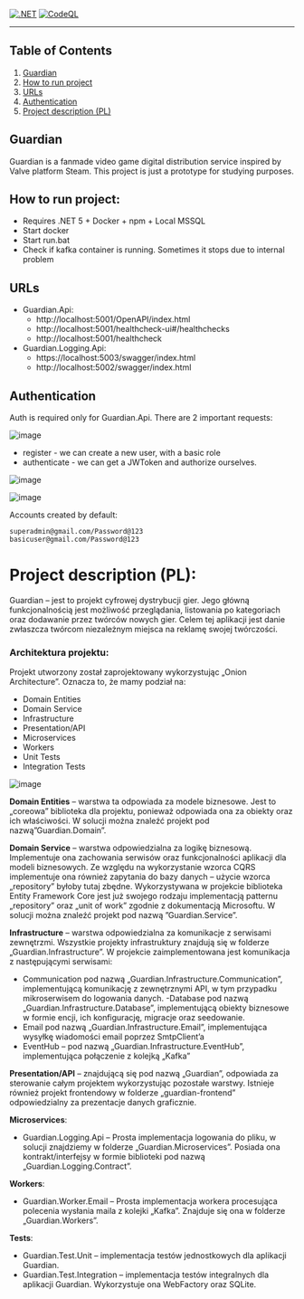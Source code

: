 
[![.NET](https://github.com/GuardianPlatform/Guardian/actions/workflows/dotnet.yml/badge.svg)](https://github.com/GuardianPlatform/Guardian/actions/workflows/dotnet.yml) [![CodeQL](https://github.com/GuardianPlatform/Guardian/actions/workflows/codeql-analysis.yml/badge.svg)](https://github.com/GuardianPlatform/Guardian/actions/workflows/codeql-analysis.yml)

---

## Table of Contents
1. [Guardian](#guardian)
2. [How to run project](#how-to-run-project)
3. [URLs](#urls)
4. [Authentication](#authentication)
5. [Project description (PL)](#project-description-pl)

## Guardian

Guardian is a fanmade video game digital distribution service inspired by Valve platform Steam. This project is just a prototype for studying purposes.

## How to run project:

- Requires .NET 5 + Docker + npm + Local MSSQL
- Start docker
- Start run.bat
- Check if kafka container is running. Sometimes it stops due to internal problem

## URLs
- Guardian.Api:
   - http://localhost:5001/OpenAPI/index.html
   - http://localhost:5001/healthcheck-ui#/healthchecks
   - http://localhost:5001/healthcheck
- Guardian.Logging.Api:
  - https://localhost:5003/swagger/index.html
  - http://localhost:5002/swagger/index.html


## Authentication
Auth is required only for Guardian.Api. There are 2 important requests:

![image](https://user-images.githubusercontent.com/20387650/179373949-96237111-f519-4cbd-a84c-a99d1ad8a942.png)

- register - we can create a new user, with a basic role
- authenticate - we can get a JWToken and authorize ourselves.

![image](https://user-images.githubusercontent.com/20387650/179374107-bf0dfe2e-e3fa-4dfd-8a69-b5e2a744cf9f.png)

![image](https://user-images.githubusercontent.com/20387650/179374242-d55fe62f-1f84-4ceb-9dbd-15038125a1ac.png)

Accounts created by default:
```
superadmin@gmail.com/Password@123
basicuser@gmail.com/Password@123
```

# Project description (PL):<br>
Guardian – jest to projekt cyfrowej dystrybucji gier. Jego główną funkcjonalnością jest możliwość przeglądania, listowania po kategoriach oraz dodawanie przez twórców nowych gier. Celem tej aplikacji jest danie zwłaszcza twórcom niezależnym miejsca na reklamę swojej twórczości. 
### Architektura projektu:
Projekt utworzony został zaprojektowany wykorzystując „Onion Architecture”. Oznacza to, że mamy podział na:
- Domain Entities
- Domain Service
- Infrastructure
- Presentation/API
- Microservices
- Workers
- Unit Tests
- Integration Tests

![image](https://user-images.githubusercontent.com/20387650/179355166-10e79910-221d-4317-9d30-371ae82a7979.png)

**Domain Entities** – warstwa ta odpowiada za modele biznesowe. Jest to „coreowa” biblioteka dla projektu, ponieważ odpowiada ona za obiekty oraz ich właściwości. W solucji można znaleźć projekt pod nazwą”Guardian.Domain”.

**Domain Service** – warstwa odpowiedzialna za logikę biznesową. Implementuje ona zachowania serwisów oraz funkcjonalności aplikacji dla modeli biznesowych. Ze względu na wykorzystanie wzorca CQRS implementuje ona również zapytania do bazy danych – użycie wzorca „repository” byłoby tutaj zbędne. Wykorzystywana w projekcie biblioteka Entity Framework Core jest już swojego rodzaju implementacją patternu „repository” oraz „unit of work” zgodnie z dokumentacją Microsoftu. W solucji można znaleźć projekt pod nazwą ”Guardian.Service”.

**Infrastructure** – warstwa odpowiedzialna za komunikacje z serwisami zewnętrzmi. Wszystkie projekty infrastruktury znajdują się w folderze „Guardian.Infrastructure”. W projekcie zaimplementowana jest komunikacja z następującymi serwisami:
- Communication pod nazwą „Guardian.Infrastructure.Communication”, implementującą komunikację z zewnętrznymi API, w tym przypadku mikroserwisem do logowania danych. 
-Database pod nazwą „Guardian.Infrastructure.Database”, implementującą obiekty biznesowe w formie encji, ich konfigurację, migracje oraz seedowanie.
- Email pod nazwą „Guardian.Infrastructure.Email”, implementująca wysyłkę wiadomości email poprzez SmtpClient’a
- EventHub – pod nazwą „Guardian.Infrastructure.EventHub”, implementująca połączenie z kolejką „Kafka”

**Presentation/API** – znajdującą się pod nazwą „Guardian”, odpowiada za sterowanie całym projektem wykorzystując pozostałe warstwy.  Istnieje również projekt frontendowy w folderze „guardian-frontend” odpowiedzialny za prezentacje danych graficznie.

**Microservices**:
-  Guardian.Logging.Api – Prosta implementacja logowania do pliku, w solucji znajdziemy w folderze „Guardian.Microservices”. Posiada ona kontrakt/interfejsy w formie biblioteki pod nazwą „Guardian.Logging.Contract”.

**Workers**: 
- Guardian.Worker.Email – Prosta implementacja workera procesująca polecenia wysłania maila z kolejki „Kafka”. Znajduje się ona w folderze „Guardian.Workers”.

**Tests**:
- Guardian.Test.Unit – implementacja testów jednostkowych dla aplikacji Guardian.
- Guardian.Test.Integration – implementacja testów integralnych dla aplikacji Guardian. Wykorzystuje ona WebFactory oraz SQLite. 

